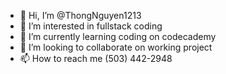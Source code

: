 - 👋 Hi, I’m @ThongNguyen1213
- 👀 I’m interested in fullstack coding
- 🌱 I’m currently learning coding on codecademy
- 💞️ I’m looking to collaborate on working project
- 📫 How to reach me (503) 442-2948

<!---
ThongNguyen1213/ThongNguyen1213 is a ✨ special ✨ repository because its `README.md` (this file) appears on your GitHub profile.
You can click the Preview link to take a look at your changes.
--->
